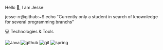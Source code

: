 Hello 👋, I am Jesse

jesse-rr@github:~$ echo "Currently only a student in search of knownledge for several programming branchs"

💻 Technologies & Tools

![Java](https://github.com/jesse-rr/jesse-rr/assets/162192002/fb5b238a-b707-41c7-b2cf-3c92235bfe9b)
![github](https://github.com/jesse-rr/jesse-rr/assets/162192002/4354e055-409e-4832-90cf-44f73366e401)
![git](https://github.com/jesse-rr/jesse-rr/assets/162192002/d9d23c8b-3d63-44b8-9b5c-60249ccf2c00)
![spring](https://github.com/jesse-rr/jesse-rr/assets/162192002/f8e7f2c6-0187-4dc5-82d6-9618224c3b80)

